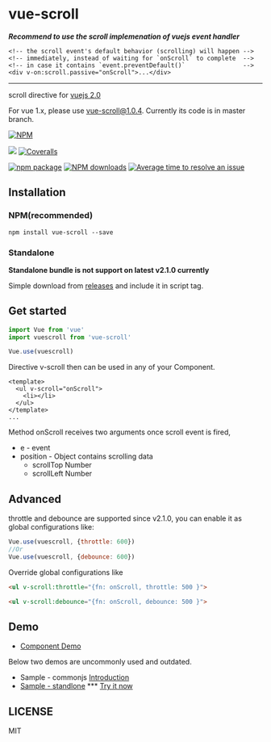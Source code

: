 # vue-scroll

***Recommend to use the scroll implemenation of vuejs event handler***
```
<!-- the scroll event's default behavior (scrolling) will happen -->
<!-- immediately, instead of waiting for `onScroll` to complete  -->
<!-- in case it contains `event.preventDefault()`                -->
<div v-on:scroll.passive="onScroll">...</div>
```

<hr/>

scroll directive for [vuejs 2.0](https://vuejs.org/v2/guide/)

For vue 1.x, please use vue-scroll@1.0.4. Currently its code is in master branch.

[![NPM](https://nodei.co/npm/vue-scroll.png?stars&downloads)](https://nodei.co/npm/vue-scroll/)

[![](https://img.shields.io/travis/wangpin34/vue-scroll.svg?style=flat-square)](https://travis-ci.org/wangpin34/vue-scroll)
[![Coveralls](https://img.shields.io/coveralls/wangpin34/vue-scroll.svg?style=flat-square)](https://coveralls.io/github/wangpin34/vue-scroll)


[![npm package](https://img.shields.io/npm/v/vue-scroll.svg?style=flat-square)](https://www.npmjs.org/package/vue-scroll)
[![NPM downloads](http://img.shields.io/npm/dm/vue-scroll.svg?style=flat-square)](https://npmjs.org/package/vue-scroll)
[![Average time to resolve an issue](http://isitmaintained.com/badge/resolution/wangpin34/vue-scroll.svg)](http://isitmaintained.com/project/wangpin34/vue-scroll "Average time to resolve an issue")

## Installation
### NPM(recommended)
```
npm install vue-scroll --save
```
### Standalone
**Standalone bundle is not support on latest v2.1.0 currently**

Simple download from [releases](https://github.com/wangpin34/vue-scroll/releases) and include it in script tag.

## Get started

```javascript
import Vue from 'vue'
import vuescroll from 'vue-scroll'

Vue.use(vuescroll)
```

Directive v-scroll then can be used in any of your Component.

```App.vue
<template>
  <ul v-scroll="onScroll">
    <li></li>
  </ul>
</template>
...
```

Method onScroll receives two arguments once scroll event is fired,

* e - event
* position - Object contains scrolling data
  - scrollTop Number
  - scrollLeft Number

## Advanced
throttle and debounce are supported since v2.1.0, you can enable it as global configurations like:

```javascript
Vue.use(vuescroll, {throttle: 600})
//Or
Vue.use(vuescroll, {debounce: 600})
```

Override global configurations like

```html
<ul v-scroll:throttle="{fn: onScroll, throttle: 500 }">
```
```html
<ul v-scroll:debounce="{fn: onScroll, debounce: 500 }">
```


## Demo
* [Component Demo](https://github.com/wangpin34/vue-scroll/tree/2.0-compatible/samples/vue-cli-webpack)

Below two demos are uncommonly used and outdated. 
* Sample - commonjs [Introduction](https://github.com/wangpin34/vue-scroll/tree/2.0-compatible/samples/commonjs)
* [Sample - standlone](https://github.com/wangpin34/vue-scroll/tree/2.0-compatible/samples/standlone) *** [Try it now](http://rawgit.com/wangpin34/vue-scroll/2.0-compatible/samples/standlone/index.html)


## LICENSE
MIT
